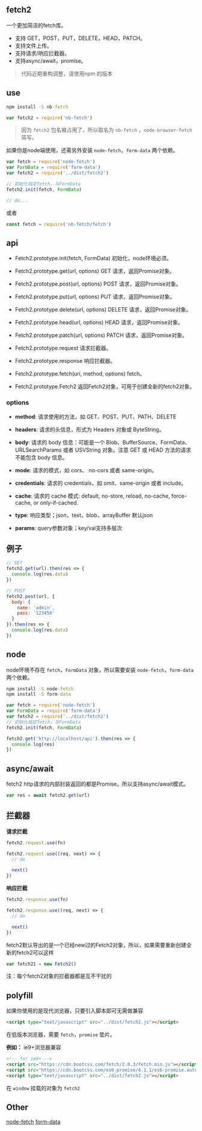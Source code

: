 ## fetch2

一个更加简洁的fetch库。

+ 支持 GET，POST，PUT，DELETE，HEAD，PATCH。
+ 支持文件上传。
+ 支持请求/响应拦截器。
+ 支持async/await，promise。


> 代码近期重构调整，请使用npm 的版本

## use


```bat
npm install -S nb-fetch

```

```js
var fetch2 = require('nb-fetch')
```

> 因为 `fetch2` 包名被占用了，所以取名为 `nb-fetch` ，`node-browser-fetch` 简写。

如果你是node端使用，还需另外安装 `node-fetch`，`form-data` 两个依赖。

``` js
var fetch = require('node-fetch')
var FormData = require('form-data')
var fetch2 = require('../dist/fetch2')

// 初始化指定fetch，与FormData
fetch2.init(fetch, FormData)

// do...

```

或者

```js
const fetch = require('nb-fetch/fetch')
```


## api

+ Fetch2.prototype.init(fetch, FormData) 初始化，node环境必须。

+ Fetch2.prototype.get(url, options) GET 请求，返回Promise对象。
+ Fetch2.prototype.post(url, options) POST 请求，返回Promise对象。
+ Fetch2.prototype.put(url, options) PUT 请求，返回Promise对象。
+ Fetch2.prototype.delete(url, options) DELETE 请求，返回Promise对象。
+ Fetch2.prototype.head(url, options) HEAD 请求，返回Promise对象。
+ Fetch2.prototype.patch(url, options) PATCH 请求，返回Promise对象。

+ Fetch2.prototype.request 请求拦截器。
+ Fetch2.prototype.response 响应拦截器。
+ Fetch2.prototype.fetch(uri, method, options) fetch。
+ Fetch2.prototype.Fetch2 返回Fetch2对象，可用于创建全新的fetch2对象。


### options

+ **method**: 请求使用的方法，如 GET、POST、PUT、PATH、DELETE
+ **headers**: 请求的头信息，形式为 Headers 对象或 ByteString。
+ **body**: 请求的 body 信息：可能是一个 Blob、BufferSource、FormData、URLSearchParams 或者 USVString 对象。注意 GET 或 HEAD 方法的请求不能包含 body 信息。
+ **mode**: 请求的模式，如 cors、 no-cors 或者 same-origin。
+ **credentials**: 请求的 credentials，如 omit、same-origin 或者 include。
+ **cache**:  请求的 cache 模式: default, no-store, reload, no-cache, force-cache, or only-if-cached.

+ **type**: 响应类型；json，text，blob，arrayBuffer 默认json
+ **params**: query参数对象；key/val支持多层次


## 例子


```js
// GET
fetch2.get(url).then(res => {
  console.log(res.data)
})

// POST
fetch2.post(url, {
  body: {
    name: 'admin',
    pass: '123456'
  }
}).then(res => {
  console.log(res.data)
})
```

## node

node环境不存在 `fetch`，`FormData` 对象，所以需要安装 `node-fetch`，`form-data` 两个依赖。


```bat
npm install -S node-fetch
npm install -S form-data

```

```js
var fetch = require('node-fetch')
var FormData = require('form-data')
var fetch2 = require('../dist/fetch2')
// 初始化指定fetch，与FormData
fetch2.init(fetch, FormData)

fetch2.get('http://localhost/api').then(res => {
  console.log(res)
})

```

## async/await

fetch2 http请求的内部封装返回的都是Promise，所以支持async/await模式。

```js
var res = await fetch2.get(url)

```

## 拦截器

**请求拦截**

```js
fetch2.request.use(fn)
```

```js
fetch2.request.use((req, next) => {
  // do

  next()
})

```

**响应拦截**

```js
fetch2.response.use(fn)
```

```js
fetch2.response.use((req, next) => {
  // do

  next()
})

```

fetch2默认导出的是一个已经new过的Fetch2对象，所以，如果需要重新创建全新的fetch2可以这样

```js
var fetch21 = new Fetch2()

```

注：每个fetch2对象的拦截器都是互不干扰的

## polyfill

如果你使用的是现代浏览器，只要引入脚本即可无需做兼容

```html
<script type="text/javascript" src="../dist/fetch2.js"></script>
```

在低版本浏览器，需要 `fetch`，`promise` 垫片。

**例如：** ie9+浏览器兼容

```html
<!-- for ie9+ -->
<script src="https://cdn.bootcss.com/fetch/2.0.3/fetch.min.js"></script>
<script src="https://cdn.bootcss.com/es6-promise/4.1.1/es6-promise.auto.min.js"></script>
<script type="text/javascript" src="../dist/fetch2.js"></script>
```

在 `window` 挂载的对象为 `fetch2`

## Other

[node-fetch](https://github.com/bitinn/node-fetch)
[form-data](https://github.com/form-data/form-data)
